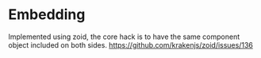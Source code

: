 # Embedding
Implemented using zoid, the core hack is to have the same component object included on both sides.
https://github.com/krakenjs/zoid/issues/136